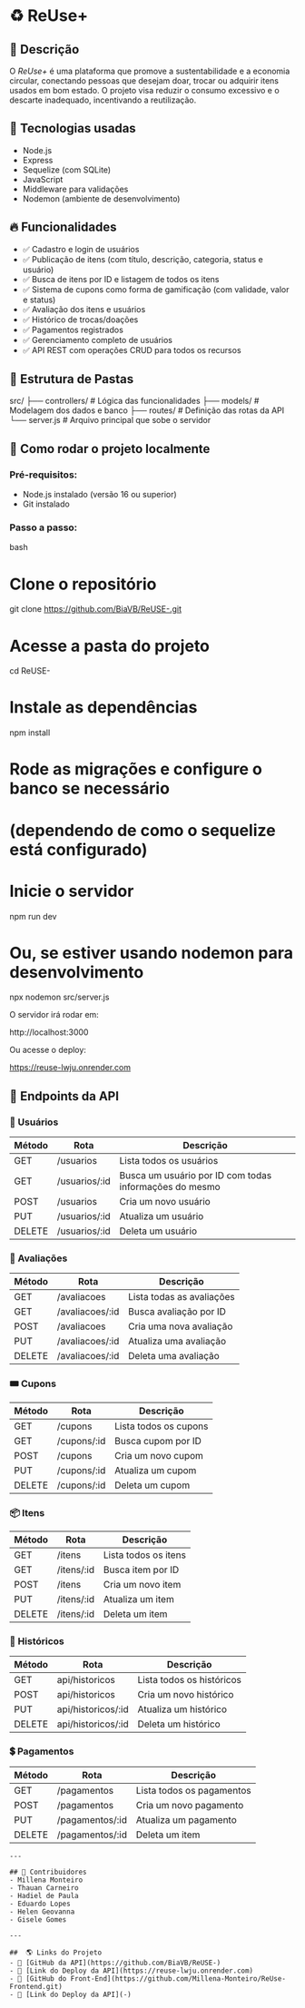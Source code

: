 # ♻ ReUse+

## 📜 Descrição
O *ReUse+* é uma plataforma que promove a sustentabilidade e a economia circular, conectando pessoas que desejam doar, trocar ou adquirir itens usados em bom estado. O projeto visa reduzir o consumo excessivo e o descarte inadequado, incentivando a reutilização.

## 🚀 Tecnologias usadas
- Node.js
- Express
- Sequelize (com SQLite)
- JavaScript
- Middleware para validações
- Nodemon (ambiente de desenvolvimento)

## 🔥 Funcionalidades
- ✅ Cadastro e login de usuários
- ✅ Publicação de itens (com título, descrição, categoria, status e usuário)
- ✅ Busca de itens por ID e listagem de todos os itens
- ✅ Sistema de cupons como forma de gamificação (com validade, valor e status)
- ✅ Avaliação dos itens e usuários
- ✅ Histórico de trocas/doações
- ✅ Pagamentos registrados
- ✅ Gerenciamento completo de usuários
- ✅ API REST com operações CRUD para todos os recursos

## 📁 Estrutura de Pastas

src/
├── controllers/        # Lógica das funcionalidades
├── models/             # Modelagem dos dados e banco
├── routes/             # Definição das rotas da API
└── server.js           # Arquivo principal que sobe o servidor


## 🔧 Como rodar o projeto localmente
### Pré-requisitos:
- Node.js instalado (versão 16 ou superior)
- Git instalado

### Passo a passo:
bash
# Clone o repositório
git clone https://github.com/BiaVB/ReUSE-.git

# Acesse a pasta do projeto
cd ReUSE-

# Instale as dependências
npm install

# Rode as migrações e configure o banco se necessário
# (dependendo de como o sequelize está configurado)

# Inicie o servidor
npm run dev 

# Ou, se estiver usando nodemon para desenvolvimento
npx nodemon src/server.js


O servidor irá rodar em:

http://localhost:3000

Ou acesse o deploy:

https://reuse-lwju.onrender.com


## 🔗 Endpoints da API

### 👤 Usuários
| Método | Rota                                | Descrição                              |
|--------|--------------------------------------|-----------------------------------------|
| GET    | /usuarios                            | Lista todos os usuários                 |
| GET    | /usuarios/:id                        | Busca um usuário por ID com todas informações do mesmo                |
| POST   | /usuarios                             | Cria um novo usuário                    |
| PUT    | /usuarios/:id                         | Atualiza um usuário                     |
| DELETE | /usuarios/:id                         | Deleta um usuário                       |

### 📝 Avaliações
| Método | Rota | Descrição |
|--------|------|-----------|
| GET | /avaliacoes | Lista todas as avaliações |
| GET | /avaliacoes/:id | Busca avaliação por ID |
| POST | /avaliacoes | Cria uma nova avaliação |
| PUT | /avaliacoes/:id | Atualiza uma avaliação |
| DELETE | /avaliacoes/:id | Deleta uma avaliação |

### 🎟 Cupons
| Método | Rota | Descrição |
|--------|------|-----------|
| GET | /cupons | Lista todos os cupons |
| GET | /cupons/:id | Busca cupom por ID |
| POST | /cupons | Cria um novo cupom |
| PUT | /cupons/:id | Atualiza um cupom |
| DELETE | /cupons/:id | Deleta um cupom |

### 📦 Itens
| Método | Rota | Descrição |
|--------|------|-----------|
| GET | /itens | Lista todos os itens |
| GET | /itens/:id | Busca item por ID |
| POST | /itens | Cria um novo item |
| PUT | /itens/:id | Atualiza um item |
| DELETE | /itens/:id | Deleta um item |

### 📜 Históricos
| Método | Rota | Descrição |
|--------|------|-----------|
| GET | api/historicos | Lista todos os históricos |
| POST | api/historicos | Cria um novo histórico |
| PUT | api/historicos/:id | Atualiza um histórico |
| DELETE | api/historicos/:id | Deleta um histórico |

###  💲 Pagamentos
| Método | Rota | Descrição |
|--------|------|-----------|
| GET | /pagamentos | Lista todos os pagamentos |
| POST | /pagamentos | Cria um novo pagamento |
| PUT | /pagamentos/:id | Atualiza um pagamento |
| DELETE | /pagamentos/:id | Deleta um item |

```
---

## 👥 Contribuidores
- Millena Monteiro
- Thauan Carneiro
- Hadiel de Paula
- Eduardo Lopes
- Helen Geovanna
- Gisele Gomes

---

##  🌎 Links do Projeto
- 🔗 [GitHub da API](https://github.com/BiaVB/ReUSE-)
- 🔗 [Link do Deploy da API](https://reuse-lwju.onrender.com)
- 🔗 [GitHub do Front-End](https://github.com/Millena-Monteiro/ReUse-Frontend.git)
- 🔗 [Link do Deploy da API](-)